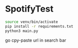 # SpotifyTest

```bash
source venv/bin/activate
pip install -r requirements.txt
python3 main.py
```

go cpy-paste url in search bar